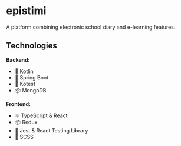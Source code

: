 # epistimi

A platform combining electronic school diary and e-learning features.

## Technologies

**Backend:**

* 🍅 Kotlin
* 🍃 Spring Boot
* 🧪 Kotest
* 📦 MongoDB

**Frontend:**

* ⚛️ TypeScript & React
* 📦 Redux
* 🧪 Jest & React Testing Library
* 🎨 SCSS
